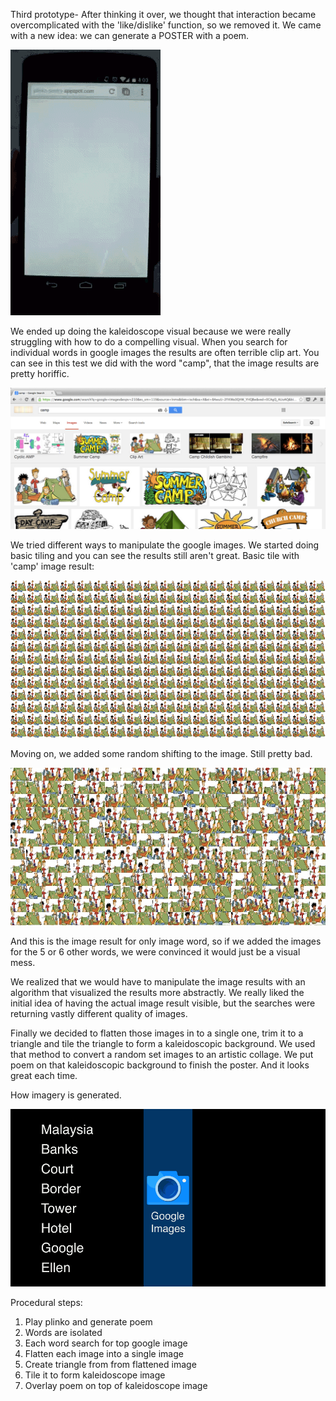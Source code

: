 Third prototype- After thinking it over, we thought that interaction became overcomplicated with the 'like/dislike' function, so we removed it. We came with a new idea: we can generate a POSTER with a poem. 

![Third version](../project_images/Plinko_poetry_version_3.gif?raw=true "Third version")

We ended up doing the kaleidoscope visual because we were really struggling with how to do a compelling visual. When you search for individual words in google images the results are often terrible clip art. You can see in this test we did with the word "camp", that the image results are pretty horiffic. 

![Third version](../project_images/camp.jpg?raw=true "Third version")

We tried different ways to manipulate the google images. We started doing basic tiling and you can see the results still aren't great. Basic tile with 'camp' image result:

![Third version](../project_images/Tiled_img.png?raw=true "Third version")

Moving on, we added some random shifting to the image. Still pretty bad. 

![Third version](../project_images/Tiled_img_shifted.jpg?raw=true "Third version")

And this is the image result for only image word, so if we added the images for the 5 or 6 other words, we were convinced it would just be a visual mess. 

We realized that we would have to manipulate the image results with an algorithm that visualized the results more abstractly. We really liked the initial idea of having the actual image result visible, but the searches were returning vastly different quality of images. 

Finally we decided to flatten those images in to a single one, trim it to a triangle and tile the triangle to form a kaleidoscopic background. We used that method to convert a random set images to an artistic collage. We put poem on that kaleidoscopic background to finish the poster. And it looks great each time.

How imagery is generated.

![Rendered GIF](../project_images/Poster_generation.gif?raw=true "Rendered GIF")

Procedural steps:
1. Play plinko and generate poem
2. Words are isolated
3. Each word search for top google image
4. Flatten each image into a single image
5. Create triangle from from flattened image
6. Tile it to form kaleidoscope image
7. Overlay poem on top of kaleidoscope image



